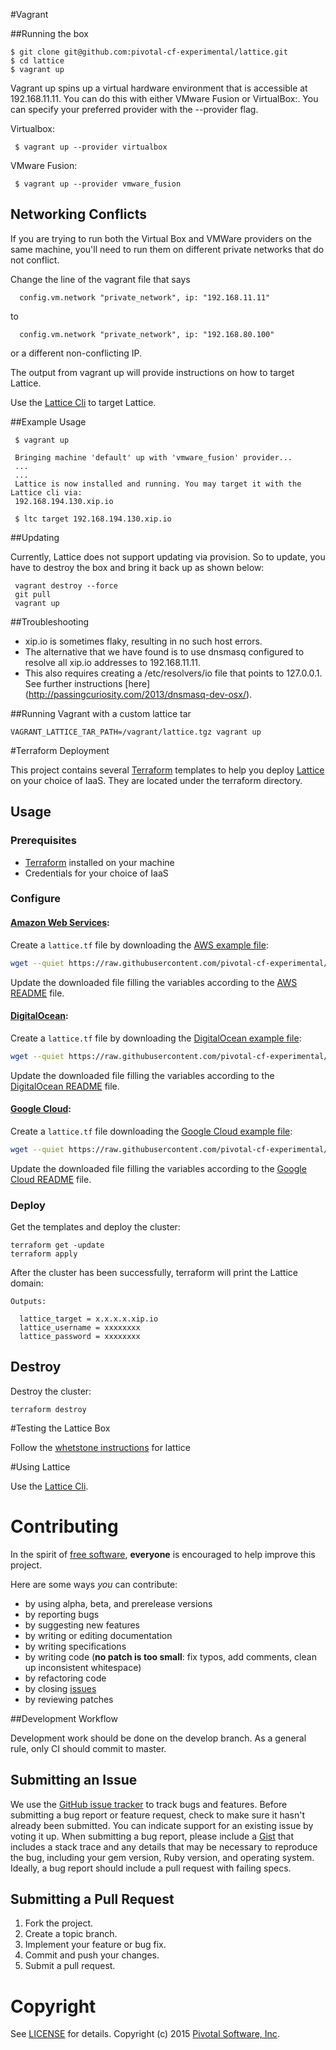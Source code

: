 #Vagrant

##Running the box

    $ git clone git@github.com:pivotal-cf-experimental/lattice.git
    $ cd lattice
    $ vagrant up

Vagrant up spins up a virtual hardware environment that is accessible at 192.168.11.11. You can do this with either VMware Fusion or VirtualBox:. You can specify your preferred provider with the --provider flag.

Virtualbox:

     $ vagrant up --provider virtualbox

VMware Fusion:

     $ vagrant up --provider vmware_fusion

## Networking Conflicts
If you are trying to run both the Virtual Box and VMWare providers on the same machine, 
you'll need to run them on different private networks that do not conflict. 

Change the line of the vagrant file that says

      config.vm.network "private_network", ip: "192.168.11.11"

to 

      config.vm.network "private_network", ip: "192.168.80.100"

or a different non-conflicting IP.

The output from vagrant up will provide instructions on how to target Lattice. 

Use the [Lattice Cli](https://github.com/pivotal-cf-experimental/lattice-cli) to target Lattice.

##Example Usage

     $ vagrant up
     
     Bringing machine 'default' up with 'vmware_fusion' provider...
     ...
     ...
     Lattice is now installed and running. You may target it with the Lattice cli via:
     192.168.194.130.xip.io
     
     $ ltc target 192.168.194.130.xip.io 
     

##Updating

Currently, Lattice does not support updating via provision.
So to update, you have to destroy the box and bring it back up as shown below:

     vagrant destroy --force
     git pull
     vagrant up
  
##Troubleshooting
-  xip.io is sometimes flaky, resulting in no such host errors.
-  The alternative that we have found is to use dnsmasq configured to resolve all xip.io addresses to 192.168.11.11.
-  This also requires creating a /etc/resolvers/io file that points to 127.0.0.1. See further instructions [here] (http://passingcuriosity.com/2013/dnsmasq-dev-osx/). 

##Running Vagrant with a custom lattice tar

    VAGRANT_LATTICE_TAR_PATH=/vagrant/lattice.tgz vagrant up

#Terraform Deployment


This project contains several [Terraform](https://www.terraform.io/) templates to help you deploy
[Lattice](https://github.com/pivotal-cf-experimental/lattice) on your choice of IaaS.
They are located under the terraform directory.

## Usage

### Prerequisites

* [Terraform](https://www.terraform.io/intro/getting-started/install.html) installed on your machine
* Credentials for your choice of IaaS

### Configure

#### [Amazon Web Services](http://aws.amazon.com/):

Create a `lattice.tf` file by downloading the [AWS example file](https://raw.githubusercontent.com/pivotal-cf-experimental/lattice/master/terraform/aws/lattice.tf.example):

``` bash
wget --quiet https://raw.githubusercontent.com/pivotal-cf-experimental/lattice/master/terraform/aws/lattice.tf.example -O lattice.tf
```

Update the downloaded file filling the variables according to the [AWS README](https://github.com/pivotal-cf-experimental/lattice/blob/master/terraform/aws/README.md) file.

#### [DigitalOcean](https://www.digitalocean.com):

Create a `lattice.tf` file by downloading the [DigitalOcean example file](https://raw.githubusercontent.com/pivotal-cf-experimental/lattice/master/terraform/digitalocean/lattice.tf.example):

``` bash
wget --quiet https://raw.githubusercontent.com/pivotal-cf-experimental/lattice/master/terraform/digitalocean/lattice.tf.example -O lattice.tf
```

Update the downloaded file filling the variables according to the [DigitalOcean README](https://github.com/pivotal-cf-experimental/lattice/blob/master/terraform/digitalocean/README.md) file.

#### [Google Cloud](https://cloud.google.com/):

Create a `lattice.tf` file downloading the [Google Cloud example file](https://github.com/pivotal-cf-experimental/lattice/blob/master/terraform/google/lattice.tf.example):

``` bash
wget --quiet https://raw.githubusercontent.com/pivotal-cf-experimental/lattice/lattice-terraform/master/google/lattice.tf.example -O lattice.tf
```
Update the downloaded file filling the variables according to the [Google Cloud README](https://github.com/pivotal-cf-experimental/lattice/blob/master/terraform/google/README.md) file.

### Deploy

Get the templates and deploy the cluster:

```
terraform get -update
terraform apply
```

After the cluster has been successfully, terraform will print the Lattice domain:

```
Outputs:

  lattice_target = x.x.x.x.xip.io
  lattice_username = xxxxxxxx
  lattice_password = xxxxxxxx
```



## Destroy

Destroy the cluster:

```
terraform destroy
```



#Testing the Lattice Box

 Follow the [whetstone instructions](https://github.com/pivotal-cf-experimental/whetstone) for lattice

#Using Lattice

 Use the [Lattice Cli](https://github.com/pivotal-cf-experimental/lattice-cli).



# Contributing

In the spirit of [free software](http://www.fsf.org/licensing/essays/free-sw.html), **everyone** is encouraged to help improve this project.

Here are some ways *you* can contribute:

* by using alpha, beta, and prerelease versions
* by reporting bugs
* by suggesting new features
* by writing or editing documentation
* by writing specifications
* by writing code (**no patch is too small**: fix typos, add comments, clean up inconsistent whitespace)
* by refactoring code
* by closing [issues](https://github.com/pivotal-cf-experimental/lattice/issues)
* by reviewing patches

##Development Workflow

Development work should be done on the develop branch.
As a general rule, only CI should commit to master.

## Submitting an Issue
We use the [GitHub issue tracker](https://github.com/pivotal-cf-experimental/lattice/issues) to track bugs and features.
Before submitting a bug report or feature request, check to make sure it hasn't already been submitted.
You can indicate support for an existing issue by voting it up.
When submitting a bug report, please include a [Gist](http://gist.github.com/) that includes a stack trace and any
details that may be necessary to reproduce the bug, including your gem version, Ruby version, and operating system.
Ideally, a bug report should include a pull request with failing specs.

## Submitting a Pull Request

1. Fork the project.
2. Create a topic branch.
3. Implement your feature or bug fix.
4. Commit and push your changes.
5. Submit a pull request.

# Copyright

See [LICENSE](https://github.com/pivotal-cf-experimental/lattice/blob/master/LICENSE) for details.
Copyright (c) 2015 [Pivotal Software, Inc](http://www.pivotal.io/).
